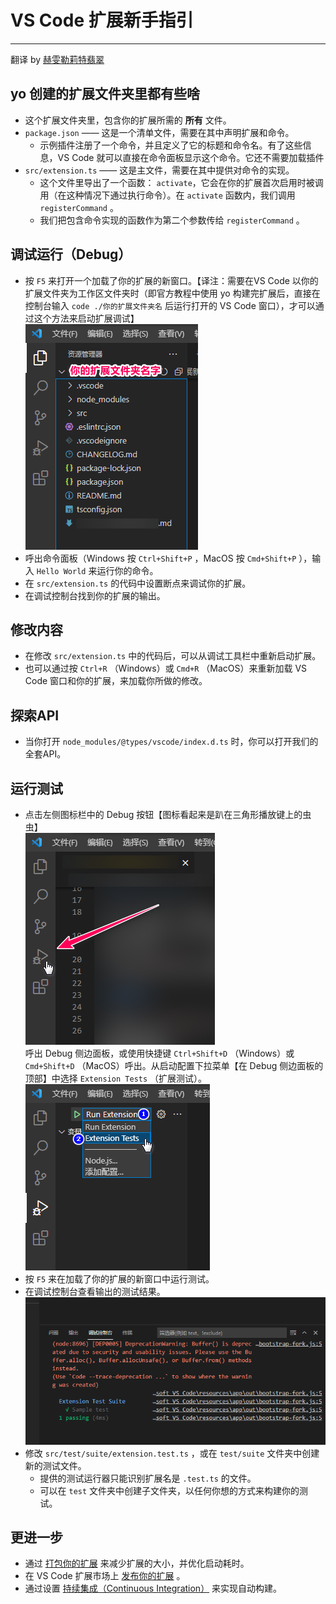 # VS Code 扩展新手指引

------

翻译 by [赫雯勒莉特翡翠](https://github.com/HeveraletLaidCenx)

## yo 创建的扩展文件夹里都有些啥

* 这个扩展文件夹里，包含你的扩展所需的 **所有** 文件。
* `package.json` —— 这是一个清单文件，需要在其中声明扩展和命令。
  * 示例插件注册了一个命令，并且定义了它的标题和命令名。有了这些信息，VS Code 就可以直接在命令面板显示这个命令。它还不需要加载插件
* `src/extension.ts` —— 这是主文件，需要在其中提供对命令的实现。
  * 这个文件里导出了一个函数： `activate`，它会在你的扩展首次启用时被调用（在这种情况下通过执行命令）。在 `activate` 函数内，我们调用 `registerCommand` 。
  * 我们把包含命令实现的函数作为第二个参数传给 `registerCommand` 。

## 调试运行（Debug）

* 按 `F5` 来打开一个加载了你的扩展的新窗口。【译注：需要在VS Code 以你的扩展文件夹为工作区文件夹时（即官方教程中使用 yo 构建完扩展后，直接在控制台输入 `code ./你的扩展文件夹名` 后运行打开的 VS Code 窗口），才可以通过这个方法来启动扩展调试】  
  ![加载扩展文件夹的工作区](./img/加载扩展文件夹的工作区.png)
* 呼出命令面板（Windows 按 `Ctrl+Shift+P` ，MacOS 按 `Cmd+Shift+P` ），输入 `Hello World` 来运行你的命令。
* 在 `src/extension.ts` 的代码中设置断点来调试你的扩展。
* 在调试控制台找到你的扩展的输出。

## 修改内容

* 在修改 `src/extension.ts` 中的代码后，可以从调试工具栏中重新启动扩展。
* 也可以通过按 `Ctrl+R` （Windows）或 `Cmd+R` （MacOS）来重新加载 VS Code 窗口和你的扩展，来加载你所做的修改。

## 探索API

* 当你打开 `node_modules/@types/vscode/index.d.ts` 时，你可以打开我们的全套API。

## 运行测试

* 点击左侧图标栏中的 Debug 按钮【图标看起来是趴在三角形播放键上的虫虫】  
  ![Debug 按钮](img/Debug按钮.png)  
  呼出 Debug 侧边面板，或使用快捷键 `Ctrl+Shift+D` （Windows）或 `Cmd+Shift+D` （MacOS）呼出。从启动配置下拉菜单【在 Debug 侧边面板的顶部】中选择 `Extension Tests` （扩展测试）。
  ![启动配置下拉菜单](img/启动配置下拉菜单.png)
* 按 `F5` 来在加载了你的扩展的新窗口中运行测试。
* 在调试控制台查看输出的测试结果。  
  ![调试控制台众的测试输出](img/调试控制台中的测试输出.png)
* 修改 `src/test/suite/extension.test.ts` ，或在 `test/suite` 文件夹中创建新的测试文件。
  * 提供的测试运行器只能识别扩展名是 `.test.ts` 的文件。
  * 可以在 `test` 文件夹中创建子文件夹，以任何你想的方式来构建你的测试。

## 更进一步

* 通过 [打包你的扩展](https://code.visualstudio.com/api/working-with-extensions/bundling-extension) 来减少扩展的大小，并优化启动耗时。
* 在 VS Code 扩展市场上 [发布你的扩展](https://code.visualstudio.com/api/working-with-extensions/publishing-extension) 。
* 通过设置 [持续集成（Continuous Integration）](https://code.visualstudio.com/api/working-with-extensions/continuous-integration) 来实现自动构建。
